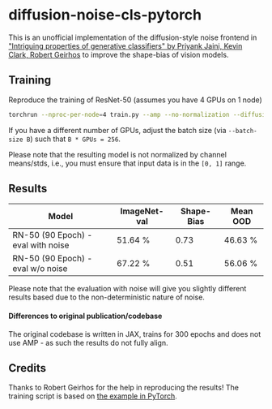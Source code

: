 # diffusion-noise-cls-pytorch

This is an unofficial implementation of the diffusion-style noise frontend in ["Intriguing properties of generative classifiers" by Priyank Jaini, Kevin Clark, Robert Geirhos](https://arxiv.org/abs/2309.16779) to improve the shape-bias of vision models.

## Training

Reproduce the training of ResNet-50 (assumes you have 4 GPUs on 1 node)
```bash
torchrun --nproc-per-node=4 train.py --amp --no-normalization --diffusion-noise
```

If you have a different number of GPUs, adjust the batch size (via `--batch-size B`) such that `B * GPUs = 256`.

Please note that the resulting model is not normalized by channel means/stds, i.e., you must ensure that input data is in the `[0, 1]` range.

## Results

| Model                           	| ImageNet-val 	| Shape-Bias 	| Mean OOD 	|
|---------------------------------	|--------------	|------------	|----------	|
| RN-50 (90 Epoch) - eval with noise  	| 51.64 %        	| 0.73       	| 46.63 %   	|
| RN-50 (90 Epoch) - eval w/o noise 	| 67.22 %      	| 0.51       	| 56.06 %   	|

Please note that the evaluation with noise will give you slightly different results based due to the non-deterministic nature of noise.

#### Differences to original publication/codebase
The original codebase is written in JAX, trains for 300 epochs and does not use AMP - as such the results do not fully align.


## Credits
Thanks to Robert Geirhos for the help in reproducing the results! The training script is based on [the example in PyTorch](https://github.com/pytorch/vision/tree/main/references/classification).
